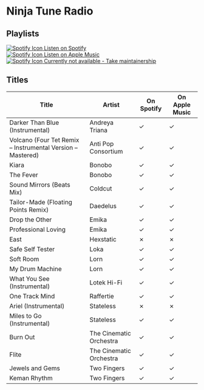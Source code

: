 # Ninja Tune Radio

## Playlists

[![Spotify Icon](../../.assets/spotify.svg "Listen on Spotify") Listen on Spotify](https://open.spotify.com/playlist/03VOaJRP0pNYZBZictsJKs)  
[![Spotify Icon](../../.assets/applemusic.svg "Listen on Apple Music") Listen on Apple Music](https://itunes.apple.com/de/playlist/pl.u-GNW6F8aoX3E)  
[![Spotify Icon](../../.assets/youtubemusic.svg "Listen on Youtube Music") Currently not available - Take maintainership](https://github.com/MarauderXtreme/video-game-radiostation-playlists/fork)

## Titles

| Title                                                      | Artist                  | On Spotify | On Apple Music |
| ---------------------------------------------------------- | ----------------------- | ---------- | -------------- |
| Darker Than Blue (Instrumental)                            | Andreya Triana          | ✓          | ✓              |
| Volcano (Four Tet Remix – Instrumental Version – Mastered) | Anti Pop Consortium     | ✓          | ✓              |
| Kiara                                                      | Bonobo                  | ✓          | ✓              |
| The Fever                                                  | Bonobo                  | ✓          | ✓              |
| Sound Mirrors (Beats Mix)                                  | Coldcut                 | ✓          | ✓              |
| Tailor-Made (Floating Points Remix)                        | Daedelus                | ✓          | ✓              |
| Drop the Other                                             | Emika                   | ✓          | ✓              |
| Professional Loving                                        | Emika                   | ✓          | ✓              |
| East                                                       | Hexstatic               | ✗          | ✗              |
| Safe Self Tester                                           | Loka                    | ✓          | ✓              |
| Soft Room                                                  | Lorn                    | ✓          | ✓              |
| My Drum Machine                                            | Lorn                    | ✓          | ✓              |
| What You See (Instrumental)                                | Lotek Hi-Fi             | ✓          | ✓              |
| One Track Mind                                             | Raffertie               | ✓          | ✓              |
| Ariel (Instrumental)                                       | Stateless               | ✗          | ✗              |
| Miles to Go (Instrumental)                                 | Stateless               | ✓          | ✓              |
| Burn Out                                                   | The Cinematic Orchestra | ✓          | ✓              |
| Flite                                                      | The Cinematic Orchestra | ✓          | ✓              |
| Jewels and Gems                                            | Two Fingers             | ✓          | ✓              |
| Keman Rhythm                                               | Two Fingers             | ✓          | ✓              |
